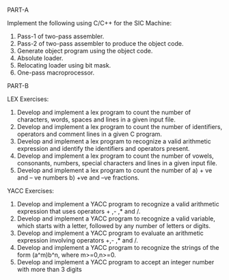 PART-A


Implement the following using C/C++ for the SIC Machine:

1. Pass-1 of two-pass assembler.
2. Pass-2 of two-pass assembler to produce the object code.
3. Generate object program using the object code.
4. Absolute loader.
5. Relocating loader using bit mask.
6. One-pass macroprocessor.


PART-B


LEX Exercises:

1. Develop and implement a lex program to count the number of characters, words, spaces and lines in a given input file.
2. Develop and implement a lex program to count the number of identifiers, operators and comment lines in a given C program.
3. Develop and implement a lex program to recognize a valid arithmetic expression and identify the identifiers and operators present.
4. Develop and implement a lex program to count the number of vowels, consonants, numbers, special characters and lines in a given input file.
5. Develop and implement a lex program to count the number of
a) + ve and – ve numbers b) +ve and –ve fractions.


YACC Exercises:

1. Develop and implement a YACC program to recognize a valid arithmetic expression that uses operators + ,- ,* and /.
2. Develop and implement a YACC program to recognize a valid variable, which starts with a letter, followed by any number of letters or digits.
3. Develop and implement a YACC program to evaluate an arithmetic expression involving operators +,- ,* and /.
4. Develop and implement a YACC program to recognize the strings of the form (a^m)b^n, where m>=0,n>=0.
5. Develop and implement a YACC program to accept an integer number with more than 3 digits
